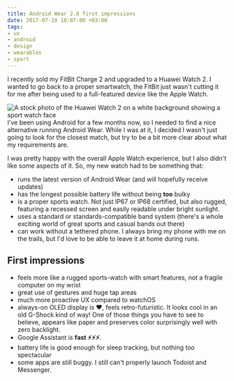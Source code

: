 ```yaml
---
title: Android Wear 2.0 first impressions
date: 2017-07-10 10:07:00 +03:00
tags:
- ux
- android
- design
- wearables
- sport
---
```


I recently sold my FitBit Charge 2 and upgraded to a Huawei Watch 2. I wanted to go back to a proper smartwatch, the FitBit just wasn't cutting it for me after being used to a full-featured device like the Apple Watch.
<!--More-->

![A stock photo of the Huawei Watch 2 on a white background showing a sport watch face](/uploads/Huawei-Watch-2-Sport.png)
I've been using Android for a few months now, so I needed to find a nice alternative running Android Wear. While I was at it, I decided I wasn't just going to look for the closest match, but try to be a bit more clear about what my requirements are.

I was pretty happy with the overall Apple Watch experience, but I also didn't like some aspects of it. So, my new watch had to be something that:
- runs the latest version of Android Wear (and will hopefully receive updates)
- has the longest possible battery life without being **too** bulky
- is a proper sports watch. Not just IP67 or IP68 certified, but also rugged, featuring a recessed screen and easily readable under bright sunlight.
- uses a standard or standards-compatible band system (there's a whole exciting world of great sports and casual bands out there)
- can work without a tethered phone. I always bring my phone with me on the trails, but I'd love to be able to leave it at home during runs.

## First impressions

- feels more like a rugged sports-watch with smart features, not a fragile computer on my wrist
- great use of gestures and huge tap areas
- much more proactive UX compared to watchOS
- always-on OLED display is ❤️, feels retro-futuristic. It looks cool in an old G-Shock kind of way! One of those things you have to see to believe, appears like paper and preserves color surprisingly well with zero backlight.
- Google Assistant is **fast ⚡️⚡️⚡️**.
- battery life is good enough for sleep tracking, but nothing too spectacular
- some apps are still buggy. I still can't properly launch Todoist and Messenger.